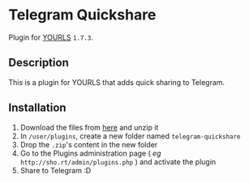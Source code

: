 Telegram Quickshare
====================

Plugin for [YOURLS](http://yourls.org) `1.7.3`. 

Description
-----------
This is a plugin for YOURLS that adds quick sharing to Telegram.

Installation
------------
1. Download the files from [here](https://git.colinshark.de/ColinShark/yourls_tg-quickshare/archive/master.zip) and unzip it
2. In `/user/plugins`, create a new folder named `telegram-quickshare`
3. Drop the `.zip`'s content in the new folder
4. Go to the Plugins administration page ( *eg* `http://sho.rt/admin/plugins.php` ) and activate the plugin
5. Share to Telegram :D
